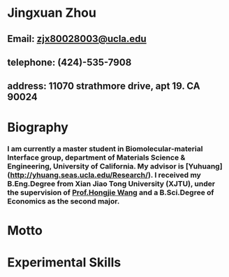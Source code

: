# **Jingxuan Zhou**
## Email: zjx80028003@ucla.edu
## telephone: (424)-535-7908
## address: 11070 strathmore drive, apt 19. CA 90024



# **Biography**
### I am currently a master student in Biomolecular-material Interface group, department of Materials Science & Engineering, University of California. My advisor is [Yuhuang] (http://yhuang.seas.ucla.edu/Research/). I received my B.Eng.Degree from Xian Jiao Tong University (XJTU), under the supervision of [Prof.Hongjie Wang](http://mse-en.xjtu.edu.cn/en/people_show.php?id=4388) and a B.Sci.Degree of Economics as the second major.

# Motto
## 

# Experimental Skills
# 
